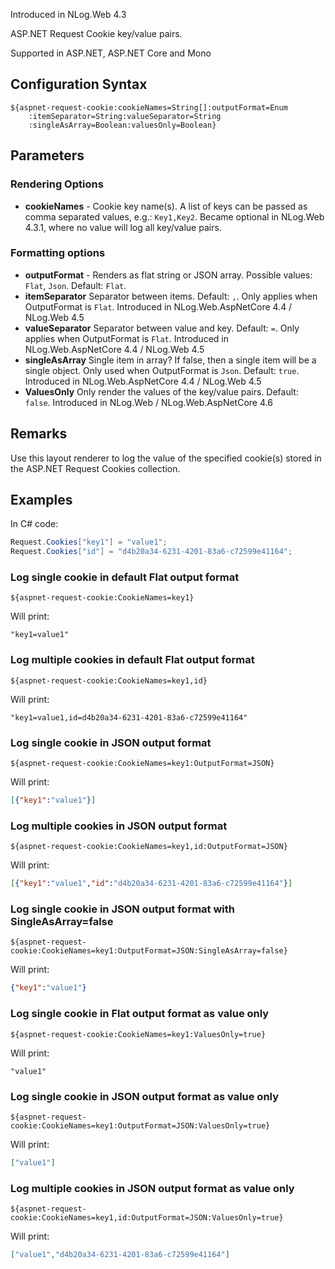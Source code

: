 Introduced in NLog.Web 4.3

ASP.NET Request Cookie key/value pairs. 

Supported in ASP.NET, ASP.NET Core and Mono

## Configuration Syntax
```
${aspnet-request-cookie:cookieNames=String[]:outputFormat=Enum
    :itemSeparator=String:valueSeparator=String
    :singleAsArray=Boolean:valuesOnly=Boolean}
```

## Parameters
### Rendering Options
* **cookieNames** - Cookie key name(s). A list of keys can be passed as comma separated values, e.g.: `Key1,Key2`. Became optional in NLog.Web 4.3.1, where no value will log all key/value pairs.

### Formatting options
* **outputFormat** - Renders as flat string or JSON array. Possible values: `Flat`, `Json`. Default: `Flat`.
* **itemSeparator** Separator between items. Default: `,`. Only applies when OutputFormat is `Flat`. Introduced in NLog.Web.AspNetCore 4.4  / NLog.Web 4.5 
* **valueSeparator** Separator between value and key. Default: `=`. Only applies when OutputFormat is `Flat`. Introduced in NLog.Web.AspNetCore 4.4  / NLog.Web 4.5 
* **singleAsArray** Single item in array? If false, then a single item will be a single object. Only used when OutputFormat is `Json`. Default: `true`. Introduced in NLog.Web.AspNetCore 4.4  / NLog.Web 4.5 
* **ValuesOnly** Only render the values of the key/value pairs. Default: `false`. Introduced in NLog.Web / NLog.Web.AspNetCore 4.6


## Remarks
Use this layout renderer to log the value of the specified cookie(s) stored in the ASP.NET Request Cookies collection.

## Examples

In C# code:
```c#
Request.Cookies["key1"] = "value1";
Request.Cookies["id"] = "d4b20a34-6231-4201-83a6-c72599e41164";
```

### Log single cookie in default Flat output format
```
${aspnet-request-cookie:CookieNames=key1}
```
Will print:
```
"key1=value1"
```

### Log multiple cookies in default Flat output format
```
${aspnet-request-cookie:CookieNames=key1,id}
```
Will print:
```
"key1=value1,id=d4b20a34-6231-4201-83a6-c72599e41164"
```

### Log single cookie in JSON output format
```
${aspnet-request-cookie:CookieNames=key1:OutputFormat=JSON}
```
Will print:
```json
[{"key1":"value1"}]
```

### Log multiple cookies in JSON output format
```
${aspnet-request-cookie:CookieNames=key1,id:OutputFormat=JSON}
```
Will print:
```json
[{"key1":"value1","id":"d4b20a34-6231-4201-83a6-c72599e41164"}]
```

### Log single cookie in JSON output format with SingleAsArray=false
```
${aspnet-request-cookie:CookieNames=key1:OutputFormat=JSON:SingleAsArray=false}
```
Will print:
```json
{"key1":"value1"}
```

### Log single cookie in Flat output format as value only
```
${aspnet-request-cookie:CookieNames=key1:ValuesOnly=true}
```
Will print:
```
"value1"
```

### Log single cookie in JSON output format as value only
```
${aspnet-request-cookie:CookieNames=key1:OutputFormat=JSON:ValuesOnly=true}
```
Will print:
```json
["value1"]
```

### Log multiple cookies in JSON output format as value only
```
${aspnet-request-cookie:CookieNames=key1,id:OutputFormat=JSON:ValuesOnly=true}
```
Will print:
```json
["value1","d4b20a34-6231-4201-83a6-c72599e41164"]
```
